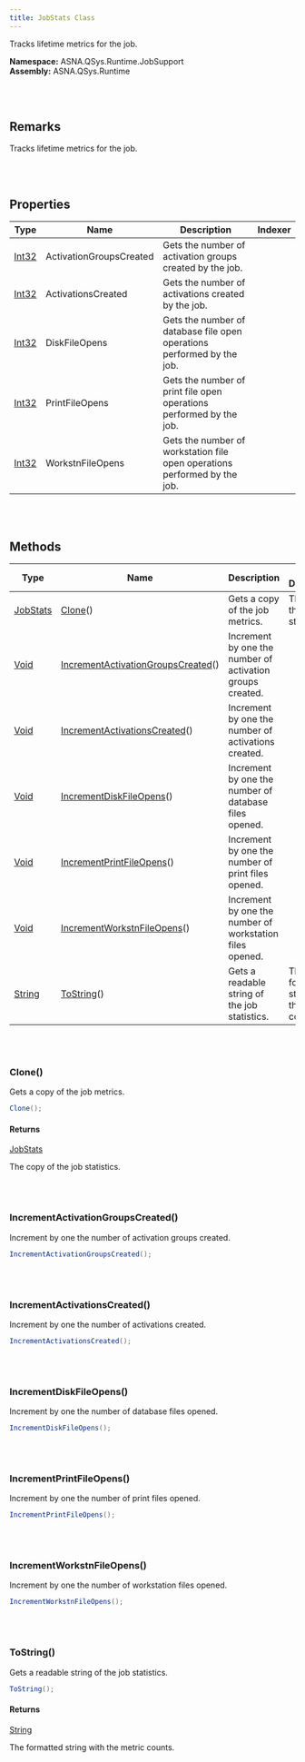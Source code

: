 ```yaml
---
title: JobStats Class
---
```


Tracks lifetime metrics for the job.

**Namespace:** ASNA.QSys.Runtime.JobSupport <br/>
**Assembly:** ASNA.QSys.Runtime

<br>
<br>

## Remarks

Tracks lifetime metrics for the job.

[//]: # ($$TODO: Complete the Remarks section.)

<br>
<br>

## Properties

| Type | Name | Description | Indexer
| --- | --- | --- | --- 
| [Int32](https://docs.microsoft.com/en-us/dotnet/api/system.int32) | ActivationGroupsCreated | Gets the number of activation groups created by the job. | 
| [Int32](https://docs.microsoft.com/en-us/dotnet/api/system.int32) | ActivationsCreated | Gets the number of activations created by the job. | 
| [Int32](https://docs.microsoft.com/en-us/dotnet/api/system.int32) | DiskFileOpens | Gets the number of database file open operations performed by the job. | 
| [Int32](https://docs.microsoft.com/en-us/dotnet/api/system.int32) | PrintFileOpens | Gets the number of print file open operations performed by the job. | 
| [Int32](https://docs.microsoft.com/en-us/dotnet/api/system.int32) | WorkstnFileOpens | Gets the number of workstation file open operations performed by the job. | 

<br>
<br>

## Methods

| Type | Name | Description | Return Description 
| --- | --- | --- | --- 
| [JobStats](/reference/asna-qsys-runtime/job-support/job-stats.html) | [Clone](#clone)() | Gets a copy of the job metrics. | The copy of the job statistics.
| [Void](https://docs.microsoft.com/en-us/dotnet/api/system.void) | [IncrementActivationGroupsCreated](#incrementactivationgroupscreated)() | Increment by one the number of activation groups created. | 
| [Void](https://docs.microsoft.com/en-us/dotnet/api/system.void) | [IncrementActivationsCreated](#incrementactivationscreated)() | Increment by one the number of activations created. | 
| [Void](https://docs.microsoft.com/en-us/dotnet/api/system.void) | [IncrementDiskFileOpens](#incrementdiskfileopens)() | Increment by one the number of database files opened. | 
| [Void](https://docs.microsoft.com/en-us/dotnet/api/system.void) | [IncrementPrintFileOpens](#incrementprintfileopens)() | Increment by one the number of print files opened. | 
| [Void](https://docs.microsoft.com/en-us/dotnet/api/system.void) | [IncrementWorkstnFileOpens](#incrementworkstnfileopens)() | Increment by one the number of workstation files opened. | 
| [String](https://docs.microsoft.com/en-us/dotnet/api/system.string) | [ToString](#tostring)() | Gets a readable string of the job statistics. | The formatted string with the metric counts.

<br>
<br>

### Clone()

Gets a copy of the job metrics.

```cs
Clone();
```

#### Returns

[JobStats](/reference/asna-qsys-runtime/job-support/job-stats.html)

The copy of the job statistics.


<br>
<br>

### IncrementActivationGroupsCreated()

Increment by one the number of activation groups created.

```cs
IncrementActivationGroupsCreated();
```


<br>
<br>

### IncrementActivationsCreated()

Increment by one the number of activations created.

```cs
IncrementActivationsCreated();
```


<br>
<br>

### IncrementDiskFileOpens()

Increment by one the number of database files opened.

```cs
IncrementDiskFileOpens();
```


<br>
<br>

### IncrementPrintFileOpens()

Increment by one the number of print files opened.

```cs
IncrementPrintFileOpens();
```


<br>
<br>

### IncrementWorkstnFileOpens()

Increment by one the number of workstation files opened.

```cs
IncrementWorkstnFileOpens();
```


<br>
<br>

### ToString()

Gets a readable string of the job statistics.

```cs
ToString();
```

#### Returns

[String](https://docs.microsoft.com/en-us/dotnet/api/system.string)

The formatted string with the metric counts.


<br>
<br>

